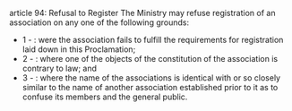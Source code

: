 article 94: Refusal to Register
The Ministry may refuse registration of an association on any one of the following grounds:
<ul>
			<li>1 - : were the association fails to fulfill the requirements for registration laid down in this Proclamation;<ul>
			</ul></li>			<li>2 - : where one of the objects of the constitution of the association is contrary to law; and<ul>
			</ul></li>			<li>3 - : where the name of the associations is identical with or so closely similar to the name of another association established prior to it as to confuse its members and the general public.<ul>
			</ul></li></ul>